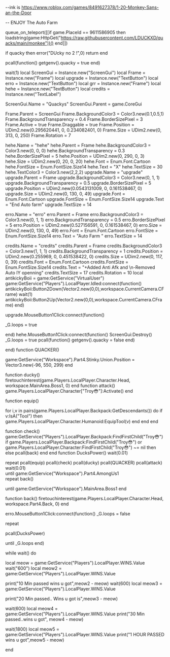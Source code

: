 --ink is https://www.roblox.com/games/8491627378/1-20-Monkey-Sans-an-the-Door


-- ENJOY The Auto Farm



queue_on_teleport([[if game.PlaceId == 9611586905 then loadstring(game:HttpGet("https://raw.githubusercontent.com/LDUCKXD/quacks/main/monkee"))() end]])

if quacky  then
	error("DUcky no 2 !",0)
	return
end

pcall(function() getgenv().quacky = true end)


wait(1)
local ScreenGui = Instance.new("ScreenGui")
local Frame = Instance.new("Frame")
local upgrade = Instance.new("TextButton")
local erro = Instance.new("TextButton")
local grr = Instance.new("Frame")
local hehe = Instance.new("TextButton")
local credits = Instance.new("TextLabel")









ScreenGui.Name = "Quackys"
ScreenGui.Parent = game.CoreGui



Frame.Parent = ScreenGui
Frame.BackgroundColor3 = Color3.new(0.1,0.5,1)
Frame.BackgroundTransparency = 0.4
Frame.BorderSizePixel = 3
Frame.Active = true
Frame.Draggable = true
Frame.Position = UDim2.new(0.295620441, 0, 0.234082401, 0)
Frame.Size = UDim2.new(0, 313, 0, 250)
Frame.Rotation = 7

hehe.Name = "hehe"
hehe.Parent = Frame
hehe.BackgroundColor3 = Color3.new(0, 0, 0)
hehe.BackgroundTransparency = 0.3
hehe.BorderSizePixel = 5
hehe.Position = UDim2.new(0, 290, 0, 3)
hehe.Size = UDim2.new(0, 20, 0, 20)
hehe.Font = Enum.Font.Cartoon
hehe.FontSize = Enum.FontSize.Size14
hehe.Text = "X"
hehe.TextSize = 30
hehe.TextColor3 = Color3.new(2,2,2)
upgrade.Name = "upgrade"
upgrade.Parent = Frame
upgrade.BackgroundColor3 = Color3.new(0, 1, 1)
upgrade.BackgroundTransparency = 0.5
upgrade.BorderSizePixel = 5
upgrade.Position = UDim2.new(0.0543131009, 0, 0.161538467, 0)
upgrade.Size = UDim2.new(0, 130, 0, 49)
upgrade.Font = Enum.Font.Cartoon
upgrade.FontSize = Enum.FontSize.Size14
upgrade.Text = "End Auto farm"
upgrade.TextSize = 14


erro.Name = "erro"
erro.Parent = Frame
erro.BackgroundColor3 = Color3.new(0, 1, 1)
erro.BackgroundTransparency = 0.5
erro.BorderSizePixel = 5
erro.Position = UDim2.new(0.527156591, 0, 0.161538467, 0)
erro.Size = UDim2.new(0, 130, 0, 49)
erro.Font = Enum.Font.Cartoon
erro.FontSize = Enum.FontSize.Size14
erro.Text = "Auto Farm "
erro.TextSize = 14




credits.Name = "credits"
credits.Parent = Frame
credits.BackgroundColor3 = Color3.new(1, 1, 1)
credits.BackgroundTransparency = 1
credits.Position = UDim2.new(0.255969, 0, 0.451538422, 0)
credits.Size = UDim2.new(0, 117, 0, 39)
credits.Font = Enum.Font.Cartoon
credits.FontSize = Enum.FontSize.Size14
credits.Text = "+Added Anti Afk and \n-Removed Auto IY openning"
credits.TextSize = 17
credits.Rotation = 10
local antikickyBoii = game:GetService("VirtualUser")
game:GetService("Players").LocalPlayer.Idled:connect(function()
   antikickyBoii:Button2Down(Vector2.new(0,0),workspace.CurrentCamera.CFrame)
   wait(1)
   antikickyBoii:Button2Up(Vector2.new(0,0),workspace.CurrentCamera.CFrame)
end)

upgrade.MouseButton1Click:connect(function()

_G.loops = true


end)
hehe.MouseButton1Click:connect(function()
ScreenGui:Destroy()
_G.loops = true
pcall(function() getgenv().quacky  = false end)

end)
function QUACKER()

game:GetService("Workspace").Part4.Stinky.Union.Position = Vector3.new(-96, 550, 299)
end


function ducky()
	firetouchinterest(game.Players.LocalPlayer.Character.Head, workspace.MainArea.Boss1, 0)
end
function attack()
game.Players.LocalPlayer.Character["Troy😳"]:Activate()
end

function equip()

for i,v in pairs(game.Players.LocalPlayer.Backpack:GetDescendants()) do 
	if v:IsA("Tool") then
		game.Players.LocalPlayer.Character.Humanoid:EquipTool(v)
	end
end
end

function check()
game:GetService("Players").LocalPlayer.Backpack:FindFirstChild("Troy😳") 
if game.Players.LocalPlayer.Backpack:FindFirstChild("Troy😳") or game.Players.LocalPlayer.Character:FindFirstChild("Troy😳") ~= nil then else pcall(back) end
end
function DucksPower()
 wait(0.01)   
 

 repeat
 pcall(equip)
 pcall(check)
 pcall(ducky)
 pcall(QUACKER)
 pcall(attack)	
 wait(0.01) 	
 until game:GetService("Workspace").Part4.AmongUs1	
 repeat
 back()

 until game:GetService("Workspace").MainArea.Boss1
end

function back()
firetouchinterest(game.Players.LocalPlayer.Character.Head, workspace.Part4.Back, 0)
end

erro.MouseButton1Click:connect(function()
_G.loops = false

repeat

 pcall(DucksPower)

until _G.loops
end)

while wait() do
	
local meow = game:GetService("Players").LocalPlayer.WINS.Value
wait("600")
local meow2 = game:GetService("Players").LocalPlayer.WINS.Value

print("10 Min passed wins u got",meow2 - meow)
wait(600)
local meow3 = game:GetService("Players").LocalPlayer.WINS.Value

print("20 Min passed.. Wins u got is",meow3 - meow)

wait(600)
local meow4 = game:GetService("Players").LocalPlayer.WINS.Value
print("30 Min passed..wins u got", meow4 - meow)

wait(1800)
local meow5 = game:GetService("Players").LocalPlayer.WINS.Value
print("1 HOUR PASSED wins  u got",meow5 - meow)

end
